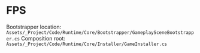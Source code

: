 # FPS
 Bootstrapper location: 
```Assets/_Project/Code/Runtime/Core/Bootstrapper/GameplaySceneBootstrapper.cs```
Composition root:
```Assets/_Project/Code/Runtime/Core/Installer/GameInstaller.cs ```
